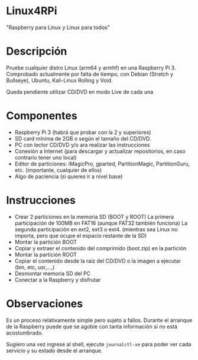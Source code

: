 # Linux4RPi
"Raspberry para Linux y Linux para todos"
# Descripción 
Pruebe cualquier distro Linux (arm64 y armhf) en una Raspberry Pi 3. Comprobado actualmente por falta de tiempo, con Debian (Stretch y Bullseye), Ubuntu, Kali-Linux Rolling y Void.
<p>Queda pendiente utilizar CD/DVD en modo Live de cada una</p>

# Componentes
- Raspberry Pi 3 (habrá que probar con la 2 y superiores)
- SD card mínima de 2GB o según el tamaño del CD/DVD.
- PC con lector CD/DVD y/o ara realizar las instrucciones 
- Conexión a Internet (para descargar y actualizar repositorios, en caso contrario tener uno local)
- Editor de particiones: iMagicPro, gparted, PartitionMagic, PartitionGuru, etc. (importante, cualquier de ellos)
- Algo de paciencia (si quieres ir a nivel base)
  
# Instrucciones 
- Crear 2 particiones en la memoria SD (BOOT y ROOT)
La primera participación de 100MB en FAT16 (aunque FAT32 también funciona)
La segunda participación en ext2, ext3 o ext4. (mientras sea Linux no importa, pero que ocupe el espacio restante de la SD)
- Montar la partición BOOT
- Copiar y extraer el contenido del comprimido (boot.zip) en la partición
- Montar la partición ROOT
- Copiar el contenido desde la raíz del CD/DVD o la imagen a ejecutar (bin, etc, usr,...,)
- Desmontar memoria SD del PC
- Conectar a la Raspberry y disfrutar
  
# Observaciones 
Es un proceso relativamente simple pero sujeto a fallos. Durante el arranque de la Raspberry puede que se agobie con tanta información si no está acostumbrado. 

Sugiero una vez ingrese al shell, ejecute <code>journalctl-xe</code> para poder ver cada servicio y su estado desde el arranque. 

